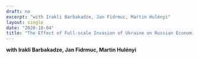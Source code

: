 ```yaml
---
draft: no
excerpt: "with Irakli Barbakadze, Jan Fidrmuc, Martin Hulényi"
layout: single
date: "2020-10-04"
title: "The Effect of Full-scale Invasion of Ukraine on Russian Economic Activities: the Evidence from Outer Space"
---
```


**with Irakli Barbakadze, Jan Fidrmuc, Martin Hulényi**

